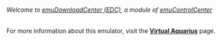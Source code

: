 ###### Welcome to [emuDownloadCenter (EDC)](https://github.com/PhoenixInteractiveNL/emuDownloadCenter/wiki/), a module of [emuControlCenter](https://github.com/PhoenixInteractiveNL/emuControlCenter/wiki/)

For more information about this emulator, visit the [**Virtual Aquarius**](https://github.com/PhoenixInteractiveNL/emuDownloadCenter/wiki/Emulator-vaquarius#menu) page.
